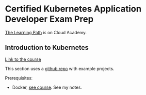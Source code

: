 # Certified Kubernetes Application Developer Exam Prep

[The Learning Path](https://cloudacademy.com/learning-paths/certified-kubernetes-application-developer-ckad-exam-preparation-1-3086/) is on Cloud Academy.

## Introduction to Kubernetes
[Link to the course](https://cloudacademy.com/course/introduction-to-kubernetes/introduction/)

This section uses a [github repo](https://github.com/cloudacademy/intro-to-k8s) with example projects.

Prerequisites:
* Docker, [see course](https://cloudacademy.com/learning-paths/cloud-academy-docker-in-depth-129/). See my notes. 
